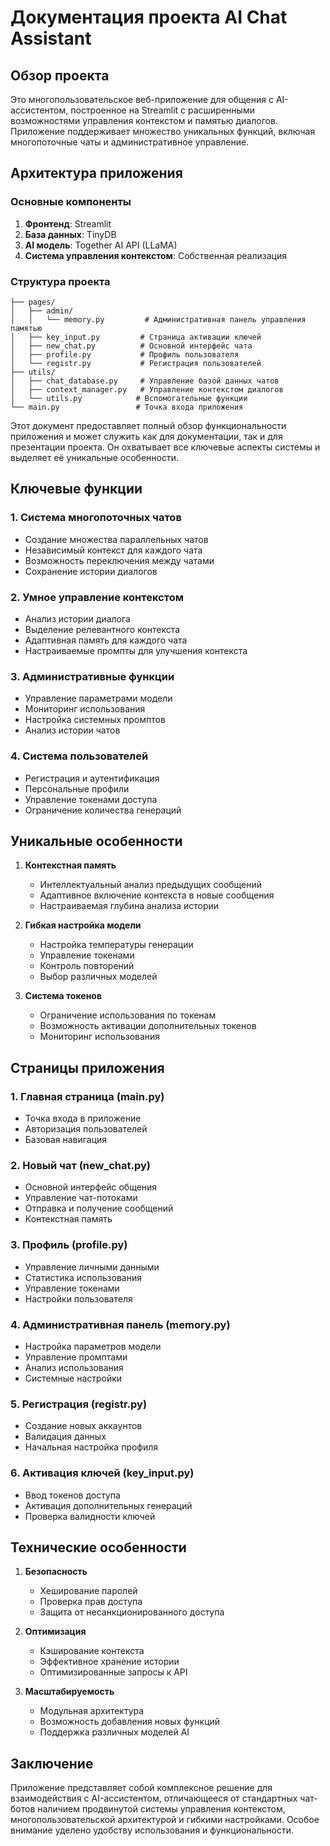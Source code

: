 # Документация проекта AI Chat Assistant

## Обзор проекта

Это многопользовательское веб-приложение для общения с AI-ассистентом,
построенное на Streamlit с расширенными возможностями управления контекстом и памятью диалогов.
Приложение поддерживает множество уникальных функций,
включая многопоточные чаты и административное управление.

## Архитектура приложения

### Основные компоненты

1. **Фронтенд**: Streamlit
2. **База данных**: TinyDB
3. **AI модель**: Together AI API (LLaMA)
4. **Система управления контекстом**: Собственная реализация

### Структура проекта

```
├── pages/
│   ├── admin/
│   │   └── memory.py         # Административная панель управления памятью
│   ├── key_input.py         # Страница активации ключей
│   ├── new_chat.py          # Основной интерфейс чата
│   ├── profile.py           # Профиль пользователя
│   └── registr.py           # Регистрация пользователей
├── utils/
│   ├── chat_database.py     # Управление базой данных чатов
│   ├── context_manager.py   # Управление контекстом диалогов
│   └── utils.py            # Вспомогательные функции
└── main.py                 # Точка входа приложения
```

Этот документ предоставляет полный обзор функциональности приложения и может служить как для документации,
так и для презентации проекта. Он охватывает все ключевые аспекты системы и выделяет её уникальные особенности.

## Ключевые функции

### 1. Система многопоточных чатов

- Создание множества параллельных чатов
- Независимый контекст для каждого чата
- Возможность переключения между чатами
- Сохранение истории диалогов

### 2. Умное управление контекстом

- Анализ истории диалога
- Выделение релевантного контекста
- Адаптивная память для каждого чата
- Настраиваемые промпты для улучшения контекста

### 3. Административные функции

- Управление параметрами модели
- Мониторинг использования
- Настройка системных промптов
- Анализ истории чатов

### 4. Система пользователей

- Регистрация и аутентификация
- Персональные профили
- Управление токенами доступа
- Ограничение количества генераций

## Уникальные особенности

1. **Контекстная память**

   - Интеллектуальный анализ предыдущих сообщений
   - Адаптивное включение контекста в новые сообщения
   - Настраиваемая глубина анализа истории

2. **Гибкая настройка модели**

   - Настройка температуры генерации
   - Управление токенами
   - Контроль повторений
   - Выбор различных моделей

3. **Система токенов**
   - Ограничение использования по токенам
   - Возможность активации дополнительных токенов
   - Мониторинг использования

## Страницы приложения

### 1. Главная страница (main.py)

- Точка входа в приложение
- Авторизация пользователей
- Базовая навигация

### 2. Новый чат (new_chat.py)

- Основной интерфейс общения
- Управление чат-потоками
- Отправка и получение сообщений
- Контекстная память

### 3. Профиль (profile.py)

- Управление личными данными
- Статистика использования
- Управление токенами
- Настройки пользователя

### 4. Административная панель (memory.py)

- Настройка параметров модели
- Управление промптами
- Анализ использования
- Системные настройки

### 5. Регистрация (registr.py)

- Создание новых аккаунтов
- Валидация данных
- Начальная настройка профиля

### 6. Активация ключей (key_input.py)

- Ввод токенов доступа
- Активация дополнительных генераций
- Проверка валидности ключей

## Технические особенности

1. **Безопасность**

   - Хеширование паролей
   - Проверка прав доступа
   - Защита от несанкционированного доступа

2. **Оптимизация**

   - Кэширование контекста
   - Эффективное хранение истории
   - Оптимизированные запросы к API

3. **Масштабируемость**
   - Модульная архитектура
   - Возможность добавления новых функций
   - Поддержка различных моделей AI

## Заключение

Приложение представляет собой комплексное решение для взаимодействия с AI-ассистентом,
отличающееся от стандартных чат-ботов наличием продвинутой системы управления контекстом,
многопользовательской архитектурой и гибкими настройками. Особое внимание уделено удобству
использования и функциональности.
